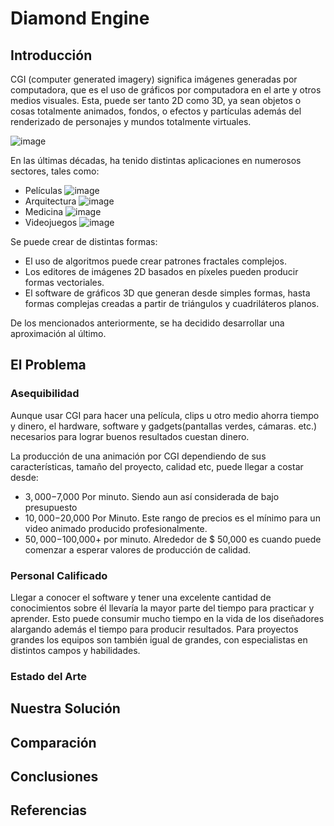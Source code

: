 # Diamond Engine

## Introducción

CGI (computer generated imagery) significa imágenes generadas por computadora, que es el uso de gráficos por computadora en el arte y otros medios visuales. Esta, puede ser tanto 2D como 3D, ya sean objetos o cosas totalmente animados, fondos, o efectos y partículas además del renderizado de personajes y mundos totalmente virtuales.

![image]()

En las últimas décadas, ha tenido distintas aplicaciones en numerosos sectores, tales como:

-	Películas
![image]()
-	Arquitectura
![image]()
-	Medicina
![image]()
-	Videojuegos
![image]()

Se puede crear de distintas formas:
- El uso de algoritmos puede crear patrones fractales complejos.
- Los editores de imágenes 2D basados en píxeles pueden producir formas vectoriales.
- El software de gráficos 3D que generan desde simples formas, hasta formas complejas creadas a partir de triángulos y cuadriláteros planos.

De los mencionados anteriormente, se ha decidido desarrollar una aproximación al último.

## El Problema

### Asequibilidad

Aunque usar CGI para hacer una película, clips u otro medio ahorra tiempo y dinero, el hardware, software y gadgets(pantallas verdes, cámaras. etc.) necesarios para lograr buenos resultados cuestan dinero.

La producción de una animación por CGI dependiendo de sus características, tamaño del proyecto, calidad etc, puede llegar a costar desde:
- $3,000-$7,000 Por minuto. Siendo aun así considerada de bajo presupuesto
- $10,000-$20,000 Por Minuto. Este rango de precios es el mínimo para un video animado producido profesionalmente.
- $50,000-$100,000+ por minuto. Alrededor de $ 50,000 es cuando puede comenzar a esperar valores de producción de calidad.


### Personal Calificado

Llegar a conocer el software y tener una excelente cantidad de conocimientos sobre él llevaría la mayor parte del tiempo para practicar y aprender. Esto puede consumir mucho tiempo en la vida de los diseñadores alargando además el tiempo para producir resultados. Para proyectos grandes los equipos son también igual de grandes, con especialistas en distintos campos y habilidades.

### Estado del Arte

## Nuestra Solución

## Comparación

## Conclusiones

## Referencias
